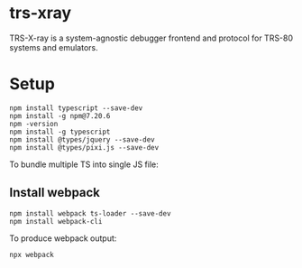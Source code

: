 # trs-xray
TRS-X-ray is a system-agnostic debugger frontend and protocol for TRS-80 systems and emulators.

# Setup

```
npm install typescript --save-dev
npm install -g npm@7.20.6
npm -version
npm install -g typescript
npm install @types/jquery --save-dev
npm install @types/pixi.js --save-dev
```

To bundle multiple TS into single JS file:
## Install webpack
```
npm install webpack ts-loader --save-dev
npm install webpack-cli
```

To produce webpack output:
```
npx webpack
```
